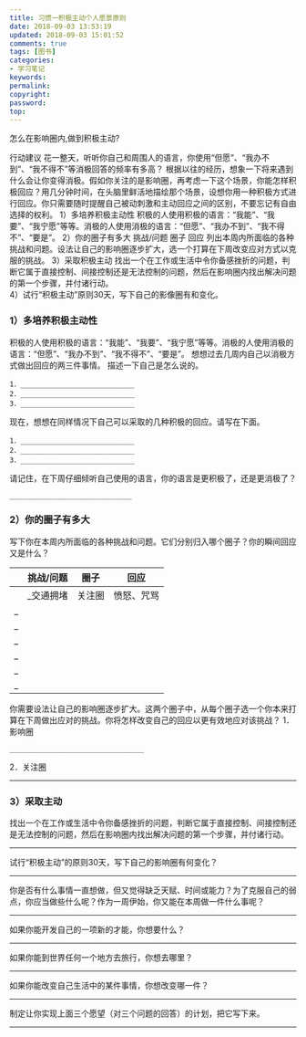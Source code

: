 ```yaml
---
title: 习惯一积极主动个人愿景原则
date: 2018-09-03 13:53:19
updated: 2018-09-03 15:01:52
comments: true
tags: [图书]
categories:
- 学习笔记
keywords: 
permalink: 
copyright: 
password: 
top:   
---
```

怎么在影响圈内,做到积极主动?

行动建议  花一整天，听听你自己和周围人的语言，你使用“但愿”、“我办不到”、“我不得不”等消极回答的频率有多高？     根据以往的经历，想象一下将来遇到什么会让你变得消极。假如你关注的是影响圈，再考虑一下这个场景，你能怎样积极回应？用几分钟时间，在头脑里鲜活地描绘那个场景，设想你用一种积极方式进行回应。你只需要随时提醒自己被动刺激和主动回应之间的区别，不要忘记有自由选择的权利。 
1）多培养积极主动性    积极的人使用积极的语言：“我能”、“我要”、“我宁愿”等等。消极的人使用消极的语言：“但愿”、“我办不到”、“我不得不”、“要是”。 
2）你的圈子有多大 挑战/问题 圈子 回应    列出本周内所面临的各种挑战和问题。设法让自己的影响圈逐步扩大，选一个打算在下周改变应对方式以克服的挑战。 
3）采取积极主动    找出一个在工作或生活中令你备感挫折的问题，判断它属于直接控制、间接控制还是无法控制的问题，然后在影响圈内找出解决问题的第一个步骤，并付诸行动。    
4）试行“积极主动”原则30天，写下自己的影像圈有和变化。
### 1）多培养积极主动性
积极的人使用积极的语言：“我能”、“我要”、“我宁愿”等等。消极的人使用消极的语言：“但愿”、“我办不到”、“我不得不”、“要是”。
想想过去几周内自己以消极方式做出回应的两三件事情。
描述一下自己是怎么说的。
```
1．____________________________
2．____________________________
3．____________________________
```
现在，想想在同样情况下自己可以采取的几种积极的回应。请写在下面。
```
1．____________________________
2．____________________________
3．____________________________
```
请记住，在下周仔细倾听自己使用的语言，你的语言是更积极了，还是更消极了？
```
______________________________

```
### 2）你的圈子有多大
写下你在本周内所面临的各种挑战和问题。它们分别归入哪个圈子？你的瞬间回应又是什么？  

| |挑战/问题|圈子|回应|
|:---:|:-------:|:-------:|:--------:|
| |_交通拥堵 |关注圈| 愤怒、咒骂 |
|_||||
|_||||
|_||||
|_||||
|_|||| 
|_||| |

你需要设法让自己的影响圈逐步扩大。这两个圈子中，从每个圈子选一个你本来打算在下周做出应对的挑战。你将怎样改变自己的回应以更有效地应对该挑战？
1．影响圈
```
_________________________________
```
2．关注圈

_________________________________
### 3）采取主动
找出一个在工作或生活中令你备感挫折的问题，判断它属于直接控制、间接控制还是无法控制的问题，然后在影响圈内找出解决问题的第一个步骤，并付诸行动。

_________________________________
试行“积极主动”的原则30天，写下自己的影响圈有何变化？

_________________________________
你是否有什么事情一直想做，但又觉得缺乏天赋、时间或能力？为了克服自己的弱点，你应当做些什么呢？作为一周伊始，你又能在本周做一件什么事呢？

_________________________________
如果你能开发自己的一项新的才能，你想要什么？

_________________________________
如果你能到世界任何一个地方去旅行，你想去哪里？

_________________________________ 
如果你能改变自己生活中的某件事情，你想改变哪一件？

_________________________________
制定让你实现上面三个愿望（对三个问题的回答）的计划，把它写下来。

_________________________________
















